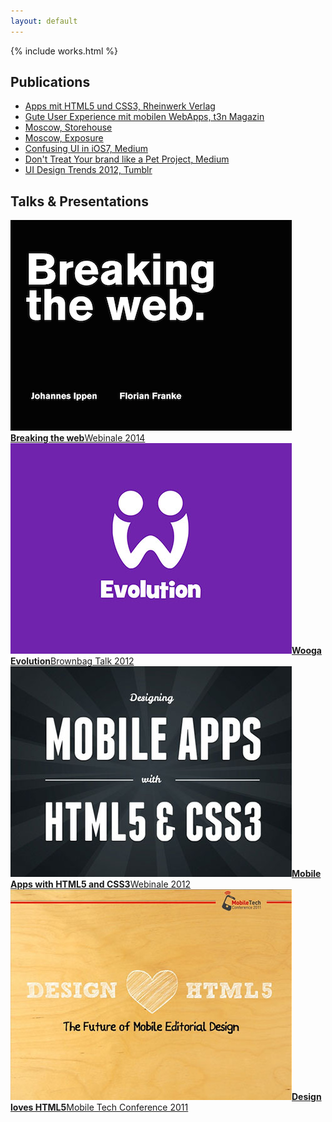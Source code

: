```yaml
---
layout: default
---
```



{% include works.html %}

<section class="publications">
	<div class="inner grid">
		<div class="col">
			<h2>Publications</h2>
		</div>
		<div class="col">
			<ul>
			<li><a href="#">Apps mit HTML5 und CSS3, Rheinwerk Verlag</a></li>
			<li><a href="http://t3n.de/magazin/gute-user-experience-mobilen-web-apps-ux-html5-233371/">Gute User Experience mit mobilen WebApps, t3n Magazin</a></li>
			<li><a href="https://www.storehouse.co/stories/t9sr-moscow">Moscow, Storehouse</a></li>
			<li><a href="https://jippen.exposure.so/moscow">Moscow, Exposure</a></li>
			<li><a href="https://medium.com/design-ux/ce87662270cf">Confusing UI in iOS7, Medium</a></li>
			<li><a href="https://medium.com/design-ux/e096179dc0c7">Don't Treat Your brand like a Pet Project, Medium</a></li>
			<li><a href="http://johannesippen.tumblr.com/post/15369026850/ui-design-trends-2012">UI Design Trends 2012, Tumblr</a></li>
			</ul>
		</div>
	</div>
</section>


<section class="talks">
  <h1>Talks &amp; Presentations</h1>
  <div class="inner grid">
		<div class="col">
			 <a href="http://www.slideshare.net/johannesippen/breaking-the-web-webinale-2014"><img src="/img/breaking-the-web.png"><strong>Breaking the web</strong>Webinale 2014</a>
		</div>
		<div class="col">
	    <a href="http://wooga.com/logo"><img src="/img/talk1.jpg"><strong>Wooga Evolution</strong>Brownbag Talk 2012</a>
		</div>
	</div>
	<div class="inner grid">
		<div class="col">
	    <a href="http://www.slideshare.net/johannesippen/designing-mobile-apps-with-html5-css3"><img src="/img/talk2.jpg"><strong>Mobile Apps with HTML5 and CSS3</strong>Webinale 2012</a>
		</div>
		<div class="col">
	    <a href="http://www.slideshare.net/johannesippen/design-html5-the-future-of-mobile-editorial-design"><img src="/img/talk3.jpg"><strong>Design loves HTML5</strong>Mobile Tech Conference 2011</a>
		</div>
	</div>
 </section>